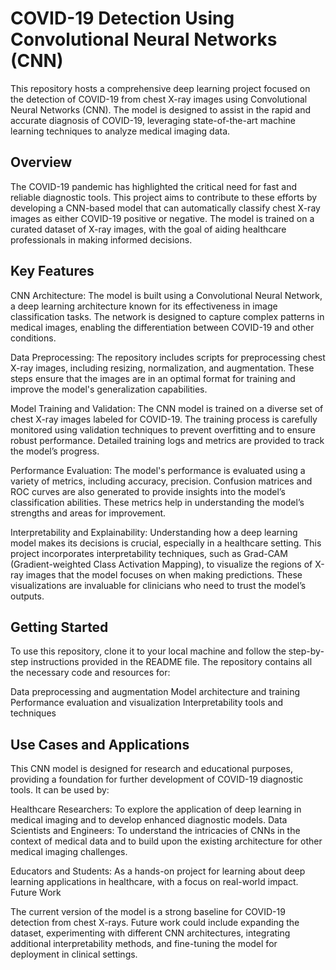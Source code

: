 # COVID-19 Detection Using Convolutional Neural Networks (CNN)

This repository hosts a comprehensive deep learning project focused on the detection of COVID-19 from chest X-ray images using Convolutional Neural Networks (CNN). The model is designed to assist in the rapid and accurate diagnosis of COVID-19, leveraging state-of-the-art machine learning techniques to analyze medical imaging data.

## Overview
The COVID-19 pandemic has highlighted the critical need for fast and reliable diagnostic tools. This project aims to contribute to these efforts by developing a CNN-based model that can automatically classify chest X-ray images as either COVID-19 positive or negative. The model is trained on a curated dataset of X-ray images, with the goal of aiding healthcare professionals in making informed decisions.

## Key Features

CNN Architecture: The model is built using a Convolutional Neural Network, a deep learning architecture known for its effectiveness in image classification tasks. The network is designed to capture complex patterns in medical images, enabling the differentiation between COVID-19 and other conditions.

Data Preprocessing: The repository includes scripts for preprocessing chest X-ray images, including resizing, normalization, and augmentation. These steps ensure that the images are in an optimal format for training and improve the model's generalization capabilities.

Model Training and Validation: The CNN model is trained on a diverse set of chest X-ray images labeled for COVID-19. The training process is carefully monitored using validation techniques to prevent overfitting and to ensure robust performance. Detailed training logs and metrics are provided to track the model’s progress.

Performance Evaluation: The model's performance is evaluated using a variety of metrics, including accuracy, precision. Confusion matrices and ROC curves are also generated to provide insights into the model’s classification abilities. These metrics help in understanding the model’s strengths and areas for improvement.

Interpretability and Explainability: Understanding how a deep learning model makes its decisions is crucial, especially in a healthcare setting. This project incorporates interpretability techniques, such as Grad-CAM (Gradient-weighted Class Activation Mapping), to visualize the regions of X-ray images that the model focuses on when making predictions. These visualizations are invaluable for clinicians who need to trust the model’s outputs.

## Getting Started
To use this repository, clone it to your local machine and follow the step-by-step instructions provided in the README file. The repository contains all the necessary code and resources for:

Data preprocessing and augmentation
Model architecture and training
Performance evaluation and visualization
Interpretability tools and techniques

## Use Cases and Applications

This CNN model is designed for research and educational purposes, providing a foundation for further development of COVID-19 diagnostic tools. It can be used by:

Healthcare Researchers: To explore the application of deep learning in medical imaging and to develop enhanced diagnostic models.
Data Scientists and Engineers: To understand the intricacies of CNNs in the context of medical data and to build upon the existing architecture for other medical imaging challenges.

Educators and Students: As a hands-on project for learning about deep learning applications in healthcare, with a focus on real-world impact.
Future Work

The current version of the model is a strong baseline for COVID-19 detection from chest X-rays. Future work could include expanding the dataset, experimenting with different CNN architectures, integrating additional interpretability methods, and fine-tuning the model for deployment in clinical settings.
